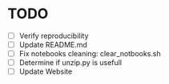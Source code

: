 # TODO

- [ ] Verify reproducibility
- [ ] Update README.md
- [ ] Fix notebooks cleaning: clear_notbooks.sh
- [ ] Determine if unzip.py is usefull
- [ ] Update Website
